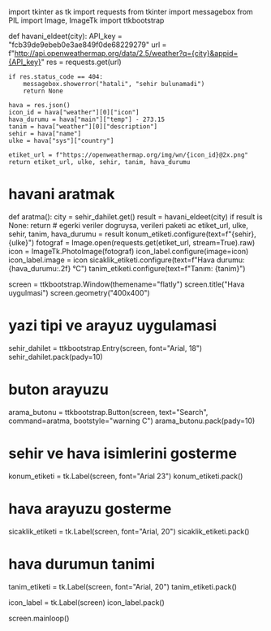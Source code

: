 import tkinter as tk
import requests
from tkinter import messagebox
from PIL import Image, ImageTk
import ttkbootstrap

def havani_eldeet(city):
    API_key = "fcb39de9ebeb0e3ae849f0de68229279"
    url = f"http://api.openweathermap.org/data/2.5/weather?q={city}&appid={API_key}"
    res = requests.get(url)

    if res.status_code == 404:
        messagebox.showerror("hatali", "sehir bulunamadi")
        return None

    hava = res.json()
    icon_id = hava["weather"][0]["icon"]
    hava_durumu = hava["main"]["temp"] - 273.15
    tanim = hava["weather"][0]["description"]
    sehir = hava["name"]
    ulke = hava["sys"]["country"]

    etiket_url = f"https://openweathermap.org/img/wn/{icon_id}@2x.png"
    return etiket_url, ulke, sehir, tanim, hava_durumu 

# havani aratmak
def aratma():
    city = sehir_dahilet.get()
    result = havani_eldeet(city)
    if result is None:
        return
    # egerki veriler dogruysa, verileri paketi ac
    etiket_url, ulke, sehir, tanim, hava_durumu = result
    konum_etiketi.configure(text=f"{sehir}, {ulke}")
    fotograf = Image.open(requests.get(etiket_url, stream=True).raw)
    icon = ImageTk.PhotoImage(fotograf)
    icon_label.configure(image=icon)
    icon_label.image = icon
    sicaklik_etiketi.configure(text=f"Hava durumu: {hava_durumu:.2f} °C")
    tanim_etiketi.configure(text=f"Tanım: {tanim}")

screen = ttkbootstrap.Window(themename="flatly")
screen.title("Hava uygulmasi")
screen.geometry("400x400")

# yazi tipi  ve arayuz uygulamasi
sehir_dahilet = ttkbootstrap.Entry(screen, font="Arial, 18")
sehir_dahilet.pack(pady=10)

# buton arayuzu
arama_butonu = ttkbootstrap.Button(screen, text="Search", command=aratma, bootstyle="warning C")
arama_butonu.pack(pady=10)

# sehir ve hava isimlerini gosterme
konum_etiketi = tk.Label(screen, font="Arial 23")
konum_etiketi.pack()

# hava arayuzu gosterme
sicaklik_etiketi = tk.Label(screen, font="Arial, 20")
sicaklik_etiketi.pack()

# hava durumun tanimi
tanim_etiketi = tk.Label(screen, font="Arial, 20")
tanim_etiketi.pack()

icon_label = tk.Label(screen)
icon_label.pack()

screen.mainloop()
